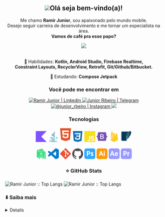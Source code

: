 <span align="center">

## <img src="https://raw.githubusercontent.com/iampavangandhi/iampavangandhi/master/gifs/Hi.gif" width="30px">Olá seja bem-vindo(a)!

</span>

<p align="center">
  Me chamo <strong>Ramir Junior</strong>, sou apaixonado pelo mundo mobile.<br/>
    Desejo seguir carreira de desenvolvimento e me tornar um especialista na área.<br/>
<strong>Vamos de café pra esse papo?</strong><br/>
</p>
<div align="center">
<img src="https://www.mygo.ge/uploads/blog/1584023795.jpg" width="500px" />
</div>
<br/>
<p align="center">
  💼 Habilidades: <strong>Kotlin, Android Studio, Firebase Realtime,<br>Constraint Layouts, RecyclerView, Retrofit, Git/Github/Bitbucket.</strong>
</p>

<p align="center">
  🚀  Estudando: <strong>Compose Jetpack</strong>
</p>
<h3 align="center">Você pode me encontrar em</h3>

<div align="center">
    <a href="https://www.linkedin.com/in/ramirjunior-"> 
         <img target="_blank" alt="Ramir Junior | Linkedin" src="https://img.shields.io/badge/LinkedIn-0077B5?style=for-the-badge&logo=linkedin&logoColor=white&link=https://www.linkedin.com/in/ramirjunior-" />
    </a>
    <a href="https://t.me/JRHDL"> 
        <img  alt="Junior Ribeiro | Telegram"  src="https://img.shields.io/badge/Telegram-2CA5E0?style=for-the-badge&logo=telegram&logoColor=white&link=https://t.me/JRHDL" />
    </a>
    <a href="https://instagram.com/junior_rbeiro"> 
        <img  alt="@junior_rbeiro | Instagram"  src="https://img.shields.io/badge/Instagram-E4405F?style=for-the-badge&logo=instagram&logoColor=white&link=https://instagram.com/junior_rbeiro"/>
    </a>
    <a href="https://www.facebook.com/junior.ribeiro0/" alt="Facebook">
  <img src="https://img.shields.io/badge/-Facebook-3b5998?style=for-the-badge&logo=facebook&logoColor=white&link=https://www.facebook.com/junior.ribeiro0/"/></a>
     <br/>
    <h3 align="center">Tecnologias</h3>
    <img alt="Kotlin" width="35px" src="assets/kotlin.svg" />
    <img alt="Java" width="35px" src="assets/java.svg" />
    <img alt="HTML5" width="35px" src="assets/html5.svg" />
    <img alt="CSS3" width="35px" src="assets/css3.svg" />
    <img alt="Javascript" width="35px" src="assets/javascript.svg" />
    <img alt="Bootstrap" width="35px" src="assets/bootstrap.svg" />    
    <img alt="Firebase" width="35px" src="assets/firebase.svg" />
    <img alt="SQLite" width="35px" src="assets/sqlite.svg" />
    <br/><br/> 
    <img alt="Android Studio" width="35px" src="assets/androidstudio.svg" />
    <img alt="Visual Studio Code" width="35px" src="assets/visualstudiocode.svg" />
    <img alt="Git" width="35px" src="assets/git.svg" />
    <img alt="Github" width="35px" src="assets/github.svg" />    
    <img alt="Adobe Photoshop" width="35px" src="assets/adobephotoshop.svg" />
    <img alt="Adobe Illustrator" width="35px" src="assets/adobeillustrator.svg" />
    <img alt="Adobe Photoshop" width="35px" src="assets/adobeaftereffects.svg" />
    <img alt="Adobe Illustrator" width="35px" src="assets/adobepremierepro.svg" />
    <br/>
</div>

<p align="center">

<h3 align="center">⭐ GitHub Stats</h3>

<p>
    <img align="center" height="165" src="https://github-readme-stats.vercel.app/api/top-langs/?username=ramirjunior&langs_count=8&layout=compact&theme=blueberry" alt="Ramir Junior :: Top Langs" />
    <img align="center"  src="https://github-readme-stats.vercel.app/api?username=ramirjunior&theme=blueberry&show_icons=true&count_private=true&include_all_commits=true&hide_title=true" alt="Ramir Junior :: Top Langs" />
</p>



<h3>⬇️ Saiba mais</h3> 

<details>

## Educação

- 📖 **Sistemas de Informação**

  📆 Formação 2023

  📍 **PUC Minas São Gabriel** - Belo Horizonte, Minas Gerais, Brasil



## Idiomas

- :us: Inglês

  :arrow_upper_right: Intermediário

   

- :es: Espanhol

  :arrow_upper_right: Intermediário
  
  </details>
